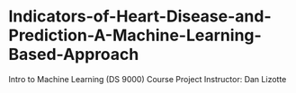 # Indicators-of-Heart-Disease-and-Prediction-A-Machine-Learning-Based-Approach
Intro to Machine Learning (DS 9000) Course Project
Instructor: Dan Lizotte
